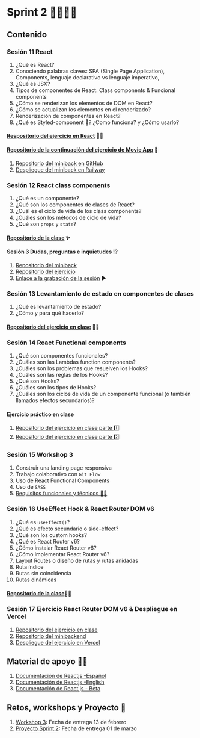 # Sprint 2 🐱‍💻🐱‍💻
## Contenido
### Sesión 11 React
1. ¿Qué es React?
2. Conociendo palabras claves: SPA (Single Page Application), Components, lenguaje declarativo vs lenguaje imperativo,
3. ¿Qué es JSX?
4. Tipos de componentes de React: Class components & Funcional components
5. ¿Cómo se renderizan los elementos de DOM en React?
6. ¿Cómo se actualizan los elementos en el renderizado?
5. Renderización de componentes en React?
6. ¿Qué es Styled-component 💅? ¿Como funciona? y ¿Cómo usarlo? 
#### [Respositorio del ejercicio en React](https://github.com/hispanos/react-webpack-c3) 🐱‍👤
#### [Repositorio de la continuación del ejercicio de Movie App](https://github.com/WhitneySt/continuacion-session10-exercise) 📱
1. [Repositorio del miniback en GitHub](https://github.com/WhitneySt/miniback-test-webpack-c3)
2. [Despliegue del miniback en Railway](https://miniback-test-webpack-c3-production.up.railway.app/favorites)
### Sesión 12 React class components
1. ¿Qué es un componente?
2. ¿Qué son los componentes de clases de React?
3. ¿Cuál es el ciclo de vida de los class components?
4. ¿Cuáles son los métodos de ciclo de vida?
5. ¿Qué son `props` y `state`?
#### [Repositorio de la clase](https://github.com/hispanos/react-webpack-c3) ✨
#### Sesión 3 Dudas, preguntas e inquietudes ⁉
1. [Repositorio del miniback](https://github.com/WhitneySt/miniback-sesion3-dudas)
2. [Repositorio del ejercicio](https://github.com/WhitneySt/session3-dudas)
3. [Enlace a la grabación de la sesión](https://makaia-my.sharepoint.com/:v:/g/personal/mentoria_bootcamp_makaia_org/ERxpq8dUF9xOlQ-8lkYjfk8BwT0N0fy4YUxLI2Z8snqecQ?e=bX2YrO) ▶
### Sesión 13 Levantamiento de estado en componentes de clases
1. ¿Qué es levantamiento de estado? 
2. ¿Cómo y para qué hacerlo?
#### [Repositorio del ejercicio en clase](https://github.com/Esteark/ClassComponentsClass) 🐱‍👤
### Sesión 14 React Functional components
1. ¿Qué son componentes funcionales?
2. ¿Cuáles son las Lambdas function components?
3. ¿Cuáles son los problemas que resuelven los Hooks?
4. ¿Cuáles son las reglas de los Hooks?
5. ¿Qué son Hooks?
6. ¿Cuáles son los tipos de Hooks?
7. ¿Cuáles son los ciclos de vida de un componente funcional (ó también llamados efectos secundarios)?
#### Ejercicio práctico en clase
1. [Repositorio del ejercicio en clase parte 1️⃣](https://github.com/hispanos/imc-react)
2. [Repositorio del ejercicio en clase parte 2️⃣](https://github.com/AngieValgie/test-react)
### Sesión 15 Workshop 3
1. Construir una landing page responsiva
2. Trabajo colaborativo con `Git Flow`
3. Uso de React Functional Components
4. Uso de `SASS`
5. [Requisitos funcionales y técnicos 🐱‍🏍](https://makaia-my.sharepoint.com/:b:/g/personal/mentoria_bootcamp_makaia_org/EbdTzcMRvPpGjuDIjtbvWXIB7dkL7Ha1KvdGncljex2JqQ?e=4BJ0J7)
### Sesión 16 UseEffect Hook & React Router DOM v6
1. ¿Qué es `useEffect()`?
2. ¿Qué es efecto secundario o side-effect?
3. ¿Qué son los custom hooks?
4. ¿Qué es React Router v6?
5. ¿Cómo instalar React Router v6?
6. ¿Cómo implementar React Router v6?
7. Layout Routes  o diseño de rutas y rutas anidadas
8. Ruta índice
9. Rutas sin coincidencia
10. Rutas dinámicas
#### [Repositorio de la clase](https://github.com/hispanos/test-react-router)🐱‍👤
### Sesión 17 Ejercicio React Router DOM v6 & Despliegue en Vercel
1. [Repositorio del ejercicio en clase](https://github.com/hispanos/test-blog-react)
2. [Repositorio del minibackend](https://github.com/hispanos/back-blog)
3. [Despliegue del ejercicio en Vercel](https://blog-react-eosin.vercel.app/)
## Material de apoyo 🐱‍👓
1. [Documentación de Reactjs -Español](https://es.reactjs.org/docs/getting-started.html)
2. [Documentación de Reactjs -English](https://reactjs.org/docs/getting-started.html)
3. [Documentación de React js - Beta](https://beta.es.reactjs.org/)
## Retos, workshops y Proyecto 🤖
1. [Workshop 3](https://makaia-my.sharepoint.com/:b:/g/personal/mentoria_bootcamp_makaia_org/EbdTzcMRvPpGjuDIjtbvWXIB7dkL7Ha1KvdGncljex2JqQ?e=4BJ0J7): Fecha de entrega 13 de febrero
2. [Proyecto Sprint 2](https://makaia-my.sharepoint.com/:f:/g/personal/mentoria_bootcamp_makaia_org/Em6wH6d-B3ROuf_q87_5thIBOGdTtO2-BZyWOVV_3p-MNQ?e=CLQVqN): Fecha de entrega 01 de marzo 
